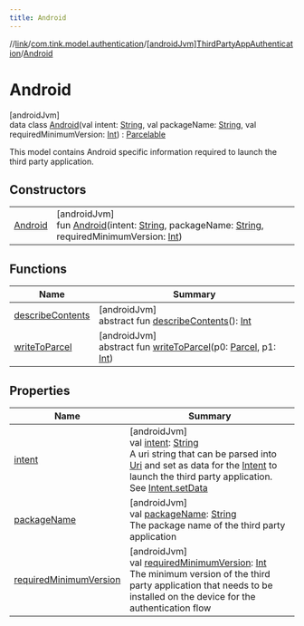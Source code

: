 ```yaml
---
title: Android
---
```

//[link](../../../../index.html)/[com.tink.model.authentication](../../index.html)/[[androidJvm]ThirdPartyAppAuthentication](../index.html)/[Android](index.html)



# Android



[androidJvm]\
data class [Android](index.html)(val intent: [String](https://kotlinlang.org/api/latest/jvm/stdlib/kotlin/-string/index.html), val packageName: [String](https://kotlinlang.org/api/latest/jvm/stdlib/kotlin/-string/index.html), val requiredMinimumVersion: [Int](https://kotlinlang.org/api/latest/jvm/stdlib/kotlin/-int/index.html)) : [Parcelable](https://developer.android.com/reference/kotlin/android/os/Parcelable.html)

This model contains Android specific information required to launch the third party application.



## Constructors


| | |
|---|---|
| [Android](-android.html) | [androidJvm]<br>fun [Android](-android.html)(intent: [String](https://kotlinlang.org/api/latest/jvm/stdlib/kotlin/-string/index.html), packageName: [String](https://kotlinlang.org/api/latest/jvm/stdlib/kotlin/-string/index.html), requiredMinimumVersion: [Int](https://kotlinlang.org/api/latest/jvm/stdlib/kotlin/-int/index.html)) |


## Functions


| Name | Summary |
|---|---|
| [describeContents](../../../com.tink.service.provider/[android-jvm]-provider-filter/index.html#-1578325224%2FFunctions%2F-812656150) | [androidJvm]<br>abstract fun [describeContents](../../../com.tink.service.provider/[android-jvm]-provider-filter/index.html#-1578325224%2FFunctions%2F-812656150)(): [Int](https://kotlinlang.org/api/latest/jvm/stdlib/kotlin/-int/index.html) |
| [writeToParcel](../../../com.tink.service.provider/[android-jvm]-provider-filter/index.html#-1754457655%2FFunctions%2F-812656150) | [androidJvm]<br>abstract fun [writeToParcel](../../../com.tink.service.provider/[android-jvm]-provider-filter/index.html#-1754457655%2FFunctions%2F-812656150)(p0: [Parcel](https://developer.android.com/reference/kotlin/android/os/Parcel.html), p1: [Int](https://kotlinlang.org/api/latest/jvm/stdlib/kotlin/-int/index.html)) |


## Properties


| Name | Summary |
|---|---|
| [intent](intent.html) | [androidJvm]<br>val [intent](intent.html): [String](https://kotlinlang.org/api/latest/jvm/stdlib/kotlin/-string/index.html)<br>A uri string that can be parsed into [Uri](https://developer.android.com/reference/kotlin/android/net/Uri.html) and set as data for the [Intent](https://developer.android.com/reference/kotlin/android/content/Intent.html) to launch the third party application. See [Intent.setData](https://developer.android.com/reference/kotlin/android/content/Intent.html#setdata) |
| [packageName](package-name.html) | [androidJvm]<br>val [packageName](package-name.html): [String](https://kotlinlang.org/api/latest/jvm/stdlib/kotlin/-string/index.html)<br>The package name of the third party application |
| [requiredMinimumVersion](required-minimum-version.html) | [androidJvm]<br>val [requiredMinimumVersion](required-minimum-version.html): [Int](https://kotlinlang.org/api/latest/jvm/stdlib/kotlin/-int/index.html)<br>The minimum version of the third party application that needs to be installed on the device for the authentication flow |

